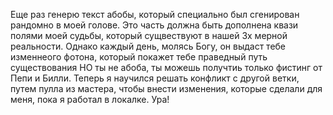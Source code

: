 Еще раз генерю текст абобы, который специально был сгенирован рандомно в моей голове.
Это часть должна быть дополнена квази полями моей судьбы, который сущвествуют в нашей 3х мерной реальности.
Однако каждый день, молясь Богу, он выдаст тебе изменнеого фотона, который покажет тебе праведный путь существования
НО ты не абоба, ты можешь получтиь только фистинг от Пепи и Билли. Теперь я научился решать конфликт с другой ветки, путем пулла из мастера, чтобы внести изменения, которые сделали для меня, пока я работал в локалке. Ура!
